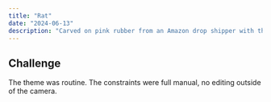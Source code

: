 ```yaml
---
title: "Rat"
date: "2024-06-13"
description: "Carved on pink rubber from an Amazon drop shipper with the basic speedball tools, printed with water soluable Blick brand black ink, printed on 65 lb white cardstock, and scanned with a home printer."
---
```


## Challenge
The theme was routine. The constraints were full manual, no editing outside of the camera.